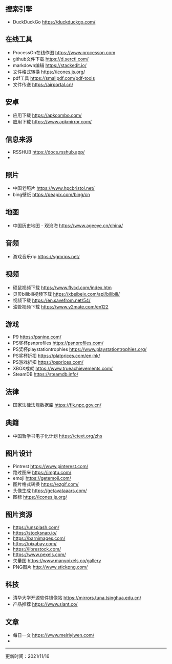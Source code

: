 

## 搜索引擎

- DuckDuckGo https://duckduckgo.com/

## 在线工具

- ProcessOn在线作图 https://www.processon.com
- github文件下载 https://d.serctl.com/
- markdown编辑 https://stackedit.io/
- 文件格式转换 https://icones.js.org/
- pdf工具 https://smallpdf.com/pdf-tools
- 文件传送 https://airportal.cn/

## 安卓

- 应用下载 https://apkcombo.com/
- 应用下载 https://www.apkmirror.com/


##  信息来源

- RSSHUB https://docs.rsshub.app/
- 

## 照片

- 中国老照片 https://www.hpcbristol.net/
- bing壁纸 https://peapix.com/bing/cn

## 地图

- 中国历史地图 - 观沧海 https://www.ageeye.cn/china/

## 音频

- 游戏音乐rip https://vgmrips.net/

## 视频

- 硕鼠视频下载 https://www.flvcd.com/index.htm
- 贝贝bilibili视频下载 https://xbeibeix.com/api/bilibili/
- 视频下载 https://en.savefrom.net/54/
- 油管视频下载 https://www.y2mate.com/en122

## 游戏

- P9 https://psnine.com/
- PS奖杯psnprofiles https://psnprofiles.com/
- PS奖杯playstationtrophies https://www.playstationtrophies.org/
- PS奖杯折扣 https://platprices.com/en-hk/
- PS游戏折扣 https://psprices.com/
- XBOX成就 https://www.trueachievements.com/
- SteamDB https://steamdb.info/

## 法律

- 国家法律法规数据库 https://flk.npc.gov.cn/

## 典籍

- 中国哲学书电子化计划 https://ctext.org/zhs


## 图片设计

- Pintrest https://www.pinterest.com/
- 路过图床 https://imgtu.com/
- emoji https://getemoji.com/
- 图片格式转换 https://ezgif.com/
- 头像生成 https://getavataaars.com/
- 图标 https://icones.js.org/

## 图片资源

- https://unsplash.com/
- https://stocksnap.io/
- https://barnimages.com/
- https://pixabay.com/
- https://librestock.com/
- https://www.pexels.com/
- 矢量图 https://www.manypixels.co/gallery
- PNG图片 http://www.stickpng.com/

## 科技
- 清华大学开源软件镜像站 https://mirrors.tuna.tsinghua.edu.cn/
- 产品推荐 https://www.slant.co/


## 文章

- 每日一文 https://www.meiriyiwen.com/
- 

---

更新时间：2021/11/16